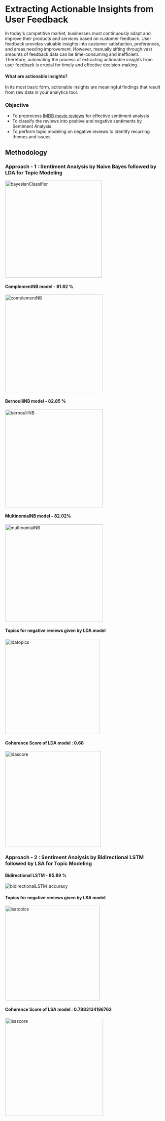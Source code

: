 # Extracting Actionable Insights from User Feedback
In today's competitive market, businesses must continuously adapt and improve their products and services based on customer feedback. User feedback provides valuable insights into customer satisfaction, preferences, and areas needing improvement. However, manually sifting through vast amounts of feedback data can be time-consuming and inefficient. Therefore, automating the process of extracting  actionable insights from user feedback is crucial for timely and effective decision-making. 

#### What are actionable insights?
In its most basic form, actionable insights are meaningful findings that result from raw data in your analytics tool.

### Objective
<ul>
<li>To preprocess <a href="https://www.kaggle.com/datasets/lakshmi25npathi/imdb-dataset-of-50k-movie-reviews/data">IMDB movie reviews</a> for effective sentiment analysis</li>
<li>To classify the reviews into positive and negative sentiments by Sentiment Analysis</li>
<li>To perform topic modeling on negative reviews to identify recurring themes and issues</li>
</ul>

## Methodology
### Approach - 1 :  Sentiment Analysis by Naive Bayes followed by LDA for Topic Modeling

<img width="314" alt="bayesianClassifier" src="https://github.com/user-attachments/assets/e0142ae9-7b2f-4a3e-a86c-9d55d42d3a40">
</br>

#### ComplementNB model -  81.82 %
<img width="316" alt="complementNB" src="https://github.com/user-attachments/assets/5b2f6dd8-a89e-4fd8-8084-a6d3ab72f31f">

#### BernoulliNB model -  82.85 %
<img width="317" alt="bernoulliNB" src="https://github.com/user-attachments/assets/be9e5b16-7ddf-4525-a5da-9a886872120f">

#### MultinomialNB model -  82.02%
<img width="316" alt="multinomialNB" src="https://github.com/user-attachments/assets/f6e51713-5891-4d88-8de9-0d3605af0650">

#### Topics for negative reviews given by LDA model
<img width="308" alt="ldatopics" src="https://github.com/user-attachments/assets/77e830d9-7567-4f93-b622-e22a036a04ec">

#### Coherence Score of LDA model : 0.68 
<img width="311" alt="ldascore" src="https://github.com/user-attachments/assets/8b1e7e04-361a-4253-a8a3-31f5150ff146">

### Approach - 2 : Sentiment Analysis by Bidirectional LSTM followed by LSA for Topic Modeling

#### Bidirectional LSTM - 85.89 %
![bidirectionalLSTM_accuracy](https://github.com/user-attachments/assets/548099d5-2168-4075-8c4a-885a4f9601fe)

#### Topics for negative reviews given by LSA model
<img width="307" alt="lsatopics" src="https://github.com/user-attachments/assets/59c54c51-9db7-4784-ba67-4e5eec3f9a18">

#### Coherence Score of LSA model : 0.7883134196762
<img width="318" alt="lsascore" src="https://github.com/user-attachments/assets/1001ad71-275b-4685-ab24-c1bab7fca849">


